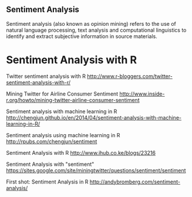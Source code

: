 ## Sentiment Analysis

Sentiment analysis (also known as opinion mining) refers to the use of natural language processing, text analysis and computational linguistics to identify and extract subjective information in source materials.

# Sentiment Analysis with R

Twitter sentiment analysis with R
http://www.r-bloggers.com/twitter-sentiment-analysis-with-r/

Mining Twitter for Airline Consumer Sentiment
http://www.inside-r.org/howto/mining-twitter-airline-consumer-sentiment

Sentiment analysis with machine learning in R
http://chengjun.github.io/en/2014/04/sentiment-analysis-with-machine-learning-in-R/

Sentiment analysis using machine learning in R
http://rpubs.com/chengjun/sentiment

Sentiment Analysis with R
http://www.ihub.co.ke/blogs/23216

Sentiment Analysis with "sentiment"
https://sites.google.com/site/miningtwitter/questions/sentiment/sentiment

First shot: Sentiment Analysis in R
http://andybromberg.com/sentiment-analysis/





